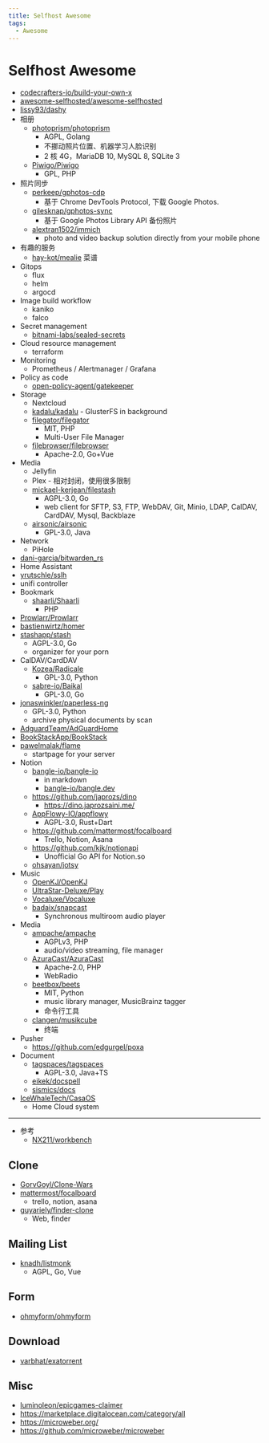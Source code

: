 ```yaml
---
title: Selfhost Awesome
tags:
  - Awesome
---
```


# Selfhost Awesome

- [codecrafters-io/build-your-own-x](https://github.com/codecrafters-io/build-your-own-x)
- [awesome-selfhosted/awesome-selfhosted](https://github.com/awesome-selfhosted/awesome-selfhosted)
- [lissy93/dashy](https://github.com/lissy93/dashy)
- 相册
  - [photoprism/photoprism](https://github.com/photoprism/photoprism)
    - AGPL, Golang
    - 不挪动照片位置、机器学习人脸识别
    - 2 核 4G，MariaDB 10, MySQL 8, SQLite 3
  - [Piwigo/Piwigo](https://github.com/Piwigo/Piwigo)
    - GPL, PHP
- 照片同步
  - [perkeep/gphotos-cdp](https://github.com/perkeep/gphotos-cdp)
    - 基于 Chrome DevTools Protocol, 下载 Google Photos.
  - [gilesknap/gphotos-sync](https://github.com/gilesknap/gphotos-sync)
    - 基于 Google Photos Library API 备份照片
  - [alextran1502/immich](https://github.com/alextran1502/immich)
    - photo and video backup solution directly from your mobile phone
- 有趣的服务
  - [hay-kot/mealie](https://github.com/hay-kot/mealie) 菜谱
- Gitops
  - flux
  - helm
  - argocd
- Image build workflow
  - kaniko
  - falco
- Secret management
  - [bitnami-labs/sealed-secrets](https://github.com/bitnami-labs/sealed-secrets)
- Cloud resource management
  - terraform
- Monitoring
  - Prometheus / Alertmanager / Grafana
- Policy as code
  - [open-policy-agent/gatekeeper](https://github.com/open-policy-agent/gatekeeper)
- Storage
  - Nextcloud
  - [kadalu/kadalu](https://github.com/kadalu/kadalu) - GlusterFS in background
  - [filegator/filegator](https://github.com/filegator/filegator)
    - MIT, PHP
    - Multi-User File Manager
  - [filebrowser/filebrowser](https://github.com/filebrowser/filebrowser)
    - Apache-2.0, Go+Vue
- Media
  - Jellyfin
  - Plex - 相对封闭，使用很多限制
  - [mickael-kerjean/filestash](https://github.com/mickael-kerjean/filestash)
    - AGPL-3.0, Go
    - web client for SFTP, S3, FTP, WebDAV, Git, Minio, LDAP, CalDAV, CardDAV, Mysql, Backblaze
  - [airsonic/airsonic](https://github.com/airsonic/airsonic)
    - GPL-3.0, Java
- Network
  - PiHole
- [dani-garcia/bitwarden_rs](https://github.com/dani-garcia/bitwarden_rs)
- Home Assistant
- [yrutschle/sslh](https://github.com/yrutschle/sslh)
- unifi controller
- Bookmark
  - [shaarli/Shaarli](https://github.com/shaarli/Shaarli)
    - PHP
- [Prowlarr/Prowlarr](https://github.com/Prowlarr/Prowlarr)
- [bastienwirtz/homer](https://github.com/bastienwirtz/homer)
- [stashapp/stash](https://github.com/stashapp/stash)
  - AGPL-3.0, Go
  - organizer for your porn
- CalDAV/CardDAV
  - [Kozea/Radicale](https://github.com/Kozea/Radicale)
    - GPL-3.0, Python
  - [sabre-io/Baikal](https://github.com/sabre-io/Baikal)
    - GPL-3.0, Go
- [jonaswinkler/paperless-ng](https://github.com/jonaswinkler/paperless-ng)
  - GPL-3.0, Python
  - archive physical documents by scan
- [AdguardTeam/AdGuardHome](https://github.com/AdguardTeam/AdGuardHome)
- [BookStackApp/BookStack](https://github.com/BookStackApp/BookStack)
- [pawelmalak/flame](https://github.com/pawelmalak/flame)
  - startpage for your server
- Notion
  - [bangle-io/bangle-io](https://github.com/bangle-io/bangle-io)
    - in markdown
    - [bangle-io/bangle.dev](https://github.com/bangle-io/bangle.dev)
  - https://github.com/japrozs/dino
    - https://dino.japrozsaini.me/
  - [AppFlowy-IO/appflowy](https://github.com/AppFlowy-IO/appflowy)
    - AGPL-3.0, Rust+Dart
  - https://github.com/mattermost/focalboard
    - Trello, Notion, Asana
  - https://github.com/kjk/notionapi
    - Unofficial Go API for Notion.so
  - [ohsayan/jotsy](https://github.com/ohsayan/jotsy)
- Music
  - [OpenKJ/OpenKJ](https://github.com/OpenKJ/OpenKJ)
  - [UltraStar-Deluxe/Play](https://github.com/UltraStar-Deluxe/Play)
  - [Vocaluxe/Vocaluxe](https://github.com/Vocaluxe/Vocaluxe)
  - [badaix/snapcast](https://github.com/badaix/snapcast)
    - Synchronous multiroom audio player
- Media
  - [ampache/ampache](https://github.com/ampache/ampache)
    - AGPLv3, PHP
    - audio/video streaming, file manager
  - [AzuraCast/AzuraCast](https://github.com/AzuraCast/AzuraCast)
    - Apache-2.0, PHP
    - WebRadio
  - [beetbox/beets](https://github.com/beetbox/beets)
    - MIT, Python
    - music library manager, MusicBrainz tagger
    - 命令行工具
  - [clangen/musikcube](https://github.com/clangen/musikcube)
    - 终端
- Pusher
  - https://github.com/edgurgel/poxa
- Document
  - [tagspaces/tagspaces](https://github.com/tagspaces/tagspaces)
    - AGPL-3.0, Java+TS
  - [eikek/docspell](https://github.com/eikek/docspell)
  - [sismics/docs](https://github.com/sismics/docs)
- [IceWhaleTech/CasaOS](https://github.com/IceWhaleTech/CasaOS)
  - Home Cloud system

---

- 参考
  - [NX211/workbench](https://github.com/NX211/workbench)

## Clone

- [GorvGoyl/Clone-Wars](https://github.com/GorvGoyl/Clone-Wars)
- [mattermost/focalboard](https://github.com/mattermost/focalboard)
  - trello, notion, asana
- [guyariely/finder-clone](https://github.com/guyariely/finder-clone)
  - Web, finder

## Mailing List

- [knadh/listmonk](https://github.com/knadh/listmonk)
  - AGPL, Go, Vue

## Form

- [ohmyform/ohmyform](https://github.com/ohmyform/ohmyform)

## Download

- [varbhat/exatorrent](https://github.com/varbhat/exatorrent)

## Misc

- [luminoleon/epicgames-claimer](https://github.com/luminoleon/epicgames-claimer)
- https://marketplace.digitalocean.com/category/all
- https://microweber.org/
- https://github.com/microweber/microweber
